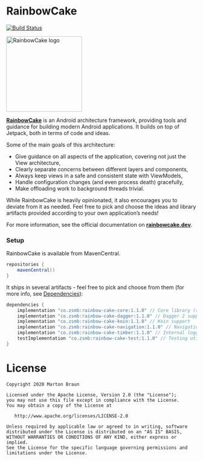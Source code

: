 # RainbowCake

[![Build Status](https://app.bitrise.io/app/63be494637ff98da/status.svg?token=sjWBvcVPa3xZGA_I6Cfolw&branch=dev)](https://app.bitrise.io/app/63be494637ff98da)

<img src="/docs/icon.png" alt="RainbowCake logo" width="200" height="200" />

[**RainbowCake**](https://rainbowcake.dev/) is an Android architecture framework, providing tools and guidance for building modern Android applications. It builds on top of Jetpack, both in terms of code and ideas.

Some of the main goals of this architecture:

- Give guidance on all aspects of the application, covering not just the View architecture,
- Clearly separate concerns between different layers and components,
- Always keep views in a safe and consistent state with ViewModels,
- Handle configuration changes (and even process death) gracefully,
- Make offloading work to background threads trivial.


While RainbowCake is heavily opinionated, it also encourages you to deviate from it as needed. Feel free to pick and choose the ideas and library artifacts provided according to your own application’s needs!

For more information, see the official documentation on [**rainbowcake.dev**](https://rainbowcake.dev/).

### Setup

RainbowCake is available from MavenCentral.

```groovy
repositories {
    mavenCentral()
}
```

It ships in several artifacts - feel free to pick and choose from them (for more info, see [Dependencies](https://rainbowcake.dev/getting-started/dependencies/)):

```groovy
dependencies {
    implementation "co.zsmb:rainbow-cake-core:1.1.0" // Core library (required)
    implementation "co.zsmb:rainbow-cake-dagger:1.1.0" // Dagger 2 support
    implementation "co.zsmb:rainbow-cake-koin:1.1.0" // Koin support
    implementation "co.zsmb:rainbow-cake-navigation:1.1.0" // Navigation features
    implementation "co.zsmb:rainbow-cake-timber:1.1.0" // Internal logging through Timber
    testImplementation "co.zsmb:rainbow-cake-test:1.1.0" // Testing utilities
}
```

# License

    Copyright 2020 Marton Braun

    Licensed under the Apache License, Version 2.0 (the "License");
    you may not use this file except in compliance with the License.
    You may obtain a copy of the License at

       http://www.apache.org/licenses/LICENSE-2.0

    Unless required by applicable law or agreed to in writing, software
    distributed under the License is distributed on an "AS IS" BASIS,
    WITHOUT WARRANTIES OR CONDITIONS OF ANY KIND, either express or implied.
    See the License for the specific language governing permissions and
    limitations under the License.
